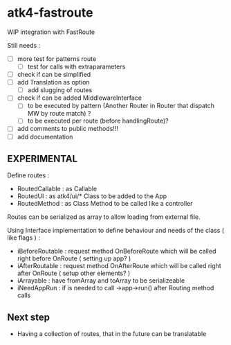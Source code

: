# atk4-fastroute
WIP integration with FastRoute

Still needs :

- [ ] more test for patterns route
    - [ ] test for calls with extraparameters
- [ ] check if can be simplified
- [ ] add Translation as option
    - [ ] add slugging of routes
- [ ] check if can be added MiddlewareInterface
    - [ ] to be executed by pattern (Another Router in Router that dispatch MW by route match) ?
    - [ ] to be executed per route (before handlingRoute)?
- [ ] add comments to public methods!!!
- [ ] add documentation

EXPERIMENTAL
-------------------

Define routes :
 - RoutedCallable : as Callable
 - RoutedUI : as atk4/ui/* Class to be added to the App
 - RoutedMethod : as Class Method to be called like a controller
 
Routes can be serialized as array to allow loading from external file. 

Using Interface implementation to define behaviour and needs of the class ( like flags ) :

 - iBeforeRoutable : request method OnBeforeRoute which will be called right before OnRoute ( setting up app? )
 - iAfterRoutable : request method OnAfterRoute which will be called right after OnRoute ( setup other elements? )
 - iArrayable : have fromArray and toArray to be serializeable
 - iNeedAppRun : if is needed to call ->app->run() after Routing method calls

Next step
-----------------
- Having a collection of routes, that in the future can be translatable  